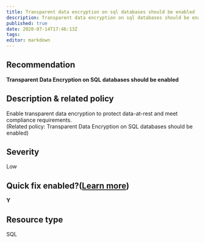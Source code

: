 ```yaml
---
title: Transparent data encryption on sql databases should be enabled
description: Transparent data encryption on sql databases should be enabled
published: true
date: 2020-07-14T17:46:13Z
tags:
editor: markdown
---
```


## Recommendation
**Transparent Data Encryption on SQL databases should be enabled**

## Description & related policy
Enable transparent data encryption to protect data-at-rest and meet compliance requirements.<br>(Related policy: Transparent Data Encryption on SQL databases should be enabled)

## Severity
Low

## Quick fix enabled?([Learn more](https://docs.microsoft.com/azure/security-center/security-center-remediate-recommendations#recommendations-with-quick-fix-remediation))
**Y**

## Resource type
SQL




